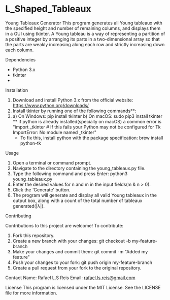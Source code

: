 # L_Shaped_Tableaux
Young Tableaux Generator
This program generates all Young tableaux with the specified height and number of remaining columns, 
and displays them in a GUI using tkinter. 
A Young tableau is a way of representing a partition of a positive integer by arranging its parts
in a two-dimensional array so that the parts are weakly increasing along each row and strictly increasing down each column.

Dependencies
- Python 3.x
- tkinter
- 
Installation
1. Download and install Python 3.x from the official website: https://www.python.org/downloads/
2. Install tkinter by running one of the following commands**:
3. a) On Windows: pip install tkinter
   b) On macOS: sudo pip3 install tkinter
     ** if python is already installed(specially on macOS) a common error is 
     "import _tkinter # If this fails your Python may not be configured for Tk
     ImportError: No module named _tkinter"
     - To fix this, install python with the package specification: brew install python-tk
   
Usage
1. Open a terminal or command prompt.
2. Navigate to the directory containing the young_tableaux.py file.
3. Type the following command and press Enter: python3 young_tableaux.py
4. Enter the desired values for n and m in the input fields(m & n > 0). 
5. Click the 'Generate' button.
6. The program will generate and display all valid Young tableaux in the output box, 
   along with a count of the total number of tableaux generated(|λ|).
   
Contributing

Contributions to this project are welcome! To contribute:

1. Fork this repository.
2. Create a new branch with your changes: git checkout -b my-feature-branch
3. Make your changes and commit them: git commit -m "Added my feature"
4. Push your changes to your fork: git push origin my-feature-branch
5. Create a pull request from your fork to the original repository.


Contact
Name: Rafael L.S Reis
Email: rafael.ls.reis@gmail.com

License
This program is licensed under the MIT License. See the LICENSE file for more information.
